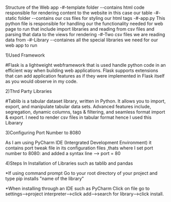 Structure of the Web app
-#-template folder --contains html code responsible for rendering content to the website in this case our table 
-#-static folder     --contains our css files for styling our html tags 
-#-app.py    This  python file is responsible for handling our the functionality needed for web page to run that include import libraries and reading from csv files and parsing that data to the views for rendering
-#-Two csv files we are reading data from 
-#-Library --containes all the special libraries we need for our web app to run

1)Used Framework

#Flask 
 is a lightweight webframework that  is used handle python  code in an efficient way when building web applications.
 Flask supports extensions that can add application features as if they were implemented in Flask itself  as you would observe in my code.

2)Thrd Party Libraries

#Tablib
 is a tabular dataset library, written in Python. It allows you to import, export, and manipulate tabular data sets.
 Advanced features include, segregation, dynamic columns, tags & filtering, and seamless format import & export.
I need to render csv files in tabular format  hence I used this Libarary

3)Configuring Port Number to 8080

As I am using PyCharm IDE (Intergrated Development Environment) it contains port tweak file  in its configuration  files ,thats where I set port number to 8080: 
and added a syntax line --> port = 80

4)Steps In Installation of Libraries such as tablib and pandas

*If using command prompt
Go to your root directory of your project and type pip installs "name of the library"

*When installing through an IDE such as PyCharm
Click on file go to settings-->project interpreter-->click add-->search for library-->click install.


